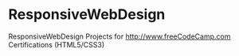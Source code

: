 # ResponsiveWebDesign
ResponsiveWebDesign Projects for http://www.freeCodeCamp.com Certifications (HTML5/CSS3)

